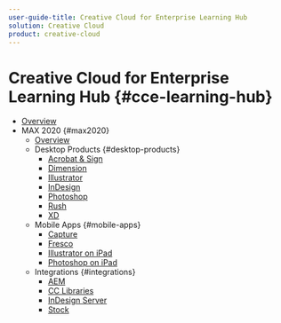 ```yaml
---
user-guide-title: Creative Cloud for Enterprise Learning Hub
solution: Creative Cloud
product: creative-cloud
---
```


# Creative Cloud for Enterprise Learning Hub {#cce-learning-hub}

+ [Overview](overview.md)
+ MAX 2020 {#max2020}
  + [Overview](max2020/maxoverview.md)
  + Desktop Products {#desktop-products}
    + [Acrobat & Sign](max2020/acrobat-sign.md)
    + [Dimension](max2020/dimension.md)
    + [Illustrator](max2020/illustrator.md)
    + [InDesign](max2020/indesign.md)
    + [Photoshop](max2020/photoshop.md)
    + [Rush](max2020/rush.md)
    + [XD](max2020/xd.md)
  + Mobile Apps {#mobile-apps}
    + [Capture](max2020/capture.md)
    + [Fresco](max2020/fresco.md)
    + [Illustrator on iPad](max2020/illustratoripad.md)
    + [Photoshop on iPad](max2020/photoshopipad.md)
  + Integrations {#integrations}
    + [AEM](max2020/aem.md)
    + [CC Libraries](max2020/cclibraries.md)
    + [InDesign Server](max2020/indesignserver.md)
    + [Stock](max2020/stock.md)
